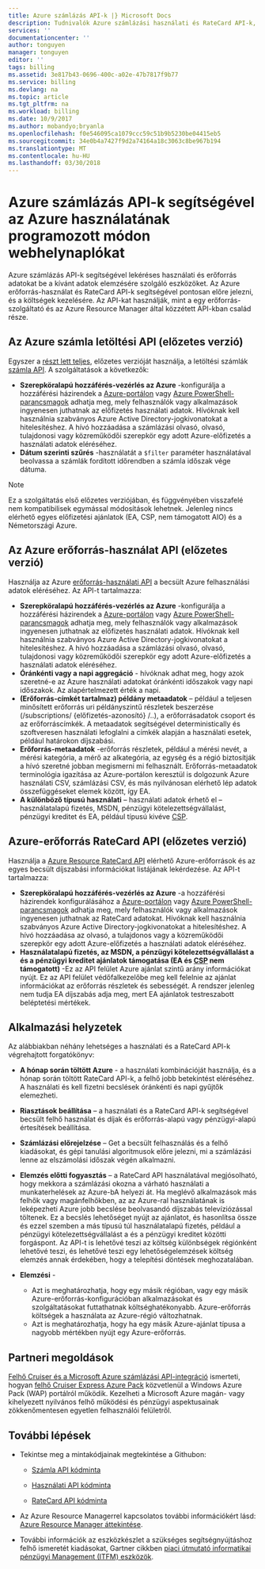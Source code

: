 ```yaml
---
title: Azure számlázás API-k |} Microsoft Docs
description: Tudnivalók Azure számlázási használati és RateCard API-k, amely biztosítja a trendeket és az Azure erőforrás-felhasználás.
services: ''
documentationcenter: ''
author: tonguyen
manager: tonguyen
editor: ''
tags: billing
ms.assetid: 3e817b43-0696-400c-a02e-47b7817f9b77
ms.service: billing
ms.devlang: na
ms.topic: article
ms.tgt_pltfrm: na
ms.workload: billing
ms.date: 10/9/2017
ms.author: mobandyo;bryanla
ms.openlocfilehash: f0e546095ca1079ccc59c51b9b5230be04415eb5
ms.sourcegitcommit: 34e0b4a7427f9d2a74164a18c3063c8be967b194
ms.translationtype: MT
ms.contentlocale: hu-HU
ms.lasthandoff: 03/30/2018
---
```

# <a name="use-azure-billing-apis-to-programmatically-get-insight-into-your-azure-usage"></a>Azure számlázás API-k segítségével az Azure használatának programozott módon webhelynaplókat
Azure számlázás API-k segítségével lekéréses használati és erőforrás adatokat be a kívánt adatok elemzésére szolgáló eszközöket. Az Azure erőforrás-használat és RateCard API-k segítségével pontosan előre jelezni, és a költségek kezelésére. Az API-kat használják, mint a egy erőforrás-szolgáltató és az Azure Resource Manager által közzétett API-kban család része.  

## <a name="azure-invoice-download-api-preview"></a>Az Azure számla letöltési API (előzetes verzió)
Egyszer a [részt lett teljes](billing-manage-access.md#opt-in), előzetes verzióját használja, a letöltési számlák [számla API](/rest/api/billing). A szolgáltatások a következők:

* **Szerepköralapú hozzáférés-vezérlés az Azure** -konfigurálja a hozzáférési házirendek a [Azure-portálon](https://portal.azure.com) vagy [Azure PowerShell-parancsmagok](/powershell/azure/overview) adhatja meg, mely felhasználók vagy alkalmazások ingyenesen juthatnak az előfizetés használati adatok. Hívóknak kell használnia szabványos Azure Active Directory-jogkivonatokat a hitelesítéshez. A hívó hozzáadása a számlázási olvasó, olvasó, tulajdonosi vagy közreműködői szerepkör egy adott Azure-előfizetés a használati adatok eléréséhez.
* **Dátum szerinti szűrés** -használatát a `$filter` paraméter használatával beolvassa a számlák fordított időrendben a számla időszak vége dátuma. 

> [!NOTE]
> Ez a szolgáltatás első előzetes verziójában, és függvényében visszafelé nem kompatibilisek egymással módosítások lehetnek. Jelenleg nincs elérhető egyes előfizetési ajánlatok (EA, CSP, nem támogatott AIO) és a Németországi Azure.

## <a name="azure-resource-usage-api-preview"></a>Az Azure erőforrás-használat API (előzetes verzió)
Használja az Azure [erőforrás-használati API](https://msdn.microsoft.com/library/azure/mt219003) a becsült Azure felhasználási adatok eléréséhez. Az API-t tartalmazza:

* **Szerepköralapú hozzáférés-vezérlés az Azure** -konfigurálja a hozzáférési házirendek a [Azure-portálon](https://portal.azure.com) vagy [Azure PowerShell-parancsmagok](/powershell/azure/overview) adhatja meg, mely felhasználók vagy alkalmazások ingyenesen juthatnak az előfizetés használati adatok. Hívóknak kell használnia szabványos Azure Active Directory-jogkivonatokat a hitelesítéshez. A hívó hozzáadása a számlázási olvasó, olvasó, tulajdonosi vagy közreműködői szerepkör egy adott Azure-előfizetés a használati adatok eléréséhez.
* **Óránkénti vagy a napi aggregáció** - hívóknak adhat meg, hogy azok szeretné-e az Azure használati adatokat óránkénti időszakok vagy napi időszakok. Az alapértelmezett érték a napi.
* **(Erőforrás-címkét tartalmaz) példány metaadatok** – például a teljesen minősített erőforrás uri példányszintű részletek beszerzése (/subscriptions/ {előfizetés-azonosító} /..), a erőforrásadatok csoport és az erőforráscímkék. A metaadatok segítségével deterministically és szoftveresen használati lefoglalni a címkék alapján a használati esetek, például határokon díjszabási.
* **Erőforrás-metaadatok** -erőforrás részletek, például a mérési nevét, a mérési kategória, a mérő az alkategória, az egység és a régió biztosítják a hívó szeretné jobban megismerni mi felhasznált. Erőforrás-metaadatok terminológia igazítása az Azure-portálon keresztül is dolgozunk Azure használati CSV, számlázási CSV, és más nyilvánosan elérhető lép adatok összefüggéseket elemek között, így EA.
* **A különböző típusú használati** – használati adatok érhető el – használatalapú fizetés, MSDN, pénzügyi kötelezettségvállalást, pénzügyi kreditet és EA, például típusú kivéve [CSP](https://docs.microsoft.com/azure/cloud-solution-provider/billing/azure-csp-invoice#retrieve-usage-data-for-a-specific-subscription).

## <a name="azure-resource-ratecard-api-preview"></a>Azure-erőforrás RateCard API (előzetes verzió)
Használja a [Azure Resource RateCard API](https://msdn.microsoft.com/library/azure/mt219005) elérhető Azure-erőforrások és az egyes becsült díjszabási információkat listájának lekérdezése. Az API-t tartalmazza:

* **Szerepköralapú hozzáférés-vezérlés az Azure** -a hozzáférési házirendek konfigurálásához a [Azure-portálon](https://portal.azure.com) vagy [Azure PowerShell-parancsmagok](/powershell/azure/overview) adhatja meg, mely felhasználók vagy alkalmazások ingyenesen juthatnak az RateCard adatokat. Hívóknak kell használnia szabványos Azure Active Directory-jogkivonatokat a hitelesítéshez. A hívó hozzáadása az olvasó, a tulajdonos vagy a közreműködői szerepkör egy adott Azure-előfizetés a használati adatok eléréséhez.
* **Használatalapú fizetés, az MSDN, a pénzügyi kötelezettségvállalást a és a pénzügyi kreditet ajánlatok támogatása (EA és [CSP](https://docs.microsoft.com/azure/cloud-solution-provider/billing/azure-csp-pricelist#get-prices-by-using-the-azure-rate-card) nem támogatott)** -Ez az API felület Azure ajánlat szintű arány információkat nyújt.  Ez az API felület védőfalkezelőbe meg kell felelnie az ajánlat információkat az erőforrás részletek és sebességét. A rendszer jelenleg nem tudja EA díjszabás adja meg, mert EA ajánlatok testreszabott beléptetési mértékek. 

## <a name="scenarios"></a>Alkalmazási helyzetek
Az alábbiakban néhány lehetséges a használati és a RateCard API-k végrehajtott forgatókönyv:

* **A hónap során töltött Azure** - a használati kombinációját használja, és a hónap során töltött RateCard API-k, a felhő jobb betekintést eléréséhez. A használati és kell fizetni becslések óránkénti és napi gyűjtők elemezheti.
* **Riasztások beállítása** – a használati és a RateCard API-k segítségével becsült felhő használat és díjak és erőforrás-alapú vagy pénzügyi-alapú értesítések beállítása.
* **Számlázási előrejelzése** – Get a becsült felhasználás és a felhő kiadásokat, és gépi tanulási algoritmusok előre jelezni, mi a számlázási lenne az elszámolási időszak végén alkalmazni.
* **Elemzés előtti fogyasztás** – a RateCard API használatával megjósolható, hogy mekkora a számlázási okozna a várható használati a munkaterhelések az Azure-bA helyezi át. Ha meglévő alkalmazások más felhők vagy magánfelhőkben, az az Azure-ral használatának is leképezheti Azure jobb becslése beolvasandó díjszabás televíziózással töltenek. Ez a becslés lehetőséget nyújt az ajánlatot, és hasonlítsa össze és ezzel szemben a más típusú túl használatalapú fizetés, például a pénzügyi kötelezettségvállalást a és a pénzügyi kreditet közötti forgáspont. Az API-t is lehetővé teszi az költség különbségek régiónként lehetővé teszi, és lehetővé teszi egy lehetőségelemzések költség elemzés annak érdekében, hogy a telepítési döntések meghozatalában.
* **Elemzési** -
  
  * Azt is meghatározhatja, hogy egy másik régióban, vagy egy másik Azure-erőforrás-konfigurációban alkalmazásokat és szolgáltatásokat futtathatnak költséghatékonyabb. Azure-erőforrás költségek a használata az Azure-régió változhatnak.
  * Azt is meghatározhatja, hogy ha egy másik Azure-ajánlat típusa a nagyobb mértékben nyújt egy Azure-erőforrás.
  
## <a name="partner-solutions"></a>Partneri megoldások
[Felhő Cruiser és a Microsoft Azure számlázási API-integráció](billing-usage-rate-card-partner-solution-cloudcruiser.md) ismerteti, hogyan [felhő Cruiser Express Azure Pack](http://www.cloudcruiser.com/partners/microsoft/) közvetlenül a Windows Azure Pack (WAP) portálról működik. Kezelheti a Microsoft Azure magán- vagy kihelyezett nyilvános felhő működési és pénzügyi aspektusainak zökkenőmentesen egyetlen felhasználói felületről.   

## <a name="next-steps"></a>További lépések
* Tekintse meg a mintakódjainak megtekintése a Githubon:
  * [Számla API kódminta](https://go.microsoft.com/fwlink/?linkid=845124)

  * [Használati API kódminta](https://github.com/Azure-Samples/billing-dotnet-usage-api)

  * [RateCard API kódminta](https://github.com/Azure-Samples/billing-dotnet-ratecard-api)

* Az Azure Resource Managerrel kapcsolatos további információkért lásd: [Azure Resource Manager áttekintése](../azure-resource-manager/resource-group-overview.md). 

* További információk az eszközkészlet a szükséges segítségnyújtáshoz felhő ismeretét kiadásokat, Gartner cikkben [piaci útmutató informatikai pénzügyi Management (ITFM) eszközök](http://www.gartner.com/technology/reprints.do?id=1-212F7AL&ct=140909&st=sb).

